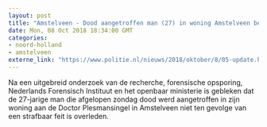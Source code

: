 ```yaml
---
layout: post
title: "Amstelveen - Dood aangetroffen man (27) in woning Amstelveen betreft geen misdrijf"
date: Mon, 08 Oct 2018 18:34:00 GMT
categories: 
- noord-holland 
- amstelveen 
externe_link: "https://www.politie.nl/nieuws/2018/oktober/8/05-update.html"
---
```


Na een uitgebreid onderzoek van de recherche, forensische opsporing, Nederlands Forensisch Instituut en het openbaar ministerie is gebleken dat de 27-jarige man die afgelopen zondag dood werd aangetroffen in zijn woning aan de Doctor Plesmansingel in Amstelveen niet ten gevolge van een strafbaar feit is overleden.
